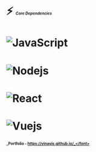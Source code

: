# ⚡ <font size='1'>_Core Dependencies_</font>
# ![JavaScript](https://img.shields.io/badge/-JavaScript-F0F8FF?style=flat-square&logo=javascript) 
# ![Nodejs](https://img.shields.io/badge/-Nodejs-F0F8FF?style=flat-square&logo=Node.js) 
# ![React](https://img.shields.io/badge/-React-F0F8FF?style=flat-square&logo=react) 
# ![Vuejs](https://img.shields.io/badge/-Vuejs-F0F8FF?style=flat&logo=Vue.js) 

### <font size='1'>_Portfolio - https://vinayjs.github.io/_</font>
